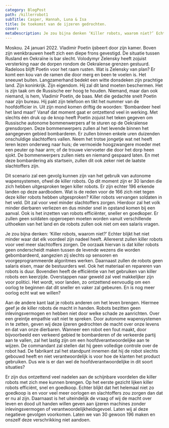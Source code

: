 ```yaml
---
category: BlogPost
path: /killerrobot1
subTitle: Casper, Hannah, Luna & Isa
title: De toekomst van de ijzeren gedrochten. 
cover: 
metaDescription: Je zou bijna denken ‘Killer robots, waarom niet?’ Echter blijkt het niet minder waar dat elk voordeel zijn nadeel heeft.  
---
```


Moskou. 24 januari 2022. Vladimir Poetin ijsbeert door zijn kamer. Boven zijn wenkbrauwen heeft zich een diepe frons gevestigd. De situatie tussen Rusland en Oekraïne is bar slecht. Volodymyr Zelensky heeft zojuist versterking naar de dorpen rondom de Oekraïense grenzen gestuurd. Radeloos blijft Poetin voor het raam rusten. Wat is Zelensky van plan? Er komt een kou van de ramen die door merg en been te voelen is. Het sneeuwt buiten. Langzamerhand bedekt een witte donsdeken zijn prachtige land. Zijn koninkrijk. Zijn eigendom. Hij zal dit land moeten beschermen. Het is zijn taak om de Russische eer hoog te houden. Niemand, maar dan ook niemand, is hem, Vladimir Poetin, de baas. Met die gedachte snelt Poetin naar zijn bureau. Hij pakt zijn telefoon en tikt het nummer van de hoofdofficier in. Uit zijn mond komen driftig de woorden: ‘Bombardeer heel het land maar!’ Vanaf dat moment gaat er ontzettend veel in werking. Met slechts één druk op de knop heeft Poetin zojuist het teken gegeven om Russische autonome bommenwerpers af te sturen op de Oekraïense grensdorpen. Deze bommenwerpers zullen al het levende binnen het aangegeven gebied bombarderen. Er zullen binnen enkele uren duizenden onschuldige slachtoffers vallen. Neem het trotse jongetje wat net heeft leren lezen onderweg naar huis; de vermoeide hoogzwangere moeder met een peuter op haar arm; of de trouwe viervoeter die door het dorp heen sjokt. De bommenwerpers zullen niets en niemand gespaard laten. 
En met deze bombardering als startsein, zullen dit ook zeker niet de laatste slachtoffers zijn.  
 
Dit scenario zal een gevolg kunnen zijn van het gebruik van autonome wapensystemen, ofwel de killer robots. Op dit moment zijn er 30 landen die zich hebben uitgesproken tegen killer robots. Er zijn echter 196 erkende landen op deze aardbodem. Wat is de reden voor de 166 zich niet tegen deze killer robots hebben uitgesproken? Killer robots vervangen soldaten in het veld. Dit zal voor veel minder slachtoffers zorgen. Hierdoor zal het volk minder dierbaren verliezen en dus minder snel in opstand komen bij een aanval. Ook is het inzetten van robots efficiënter, sneller en goedkoper. Er zullen geen soldaten opgeroepen moeten worden vanuit verschillende uithoeken van het land en de robots zullen ook niet om een salaris vragen.  
 
Je zou bijna denken: ‘Killer robots, waarom niet?’ Echter blijkt het niet minder waar dat elk voordeel zijn nadeel heeft.  Allereerst zullen killer robots voor veel meer slachtoffers zorgen. De oorzaak hiervan is dat killer robots geen onderscheidt maken tussen de levende wezens die worden gebombardeerd, aangezien zij slechts op sensoren en voorgeprogrammeerde algoritmes werken. Daarnaast zullen de robots geen salaris eisen, maar de bestuurders wel. Ook het materiaal en repareren van robots is duur. Bovendien heeft de efficiëntie van het gebruiken van killer robots een keerzijde. Overstappen naar geweld zal veel makkelijker zijn voor politici. Het wordt, voor landen, zo ontzettend eenvoudig om een oorlog te beginnen dat dit sneller en vaker zal gebeuren. En is nog meer oorlog echt wat we willen? 
 
Aan de andere kant laat je robots anderen om het leven brengen. Hiermee geef je de killer robots de macht in handen. Robots bezitten geen inlevingsvermogen en hebben niet door welke schade ze aanrichten. Over een greintje empathie valt niet te spreken. Door autonome wapensystemen in te zetten, geven wij deze ijzeren gedrochten de macht over onze levens en dat van onze dierbaren. Wanneer een robot een fout maakt, door bijvoorbeeld een verkeerd gebied te bombarderen of de verkeerde partij aan te vallen, zal het lastig zijn om een hoofdverantwoordelijke aan te wijzen. De commandant zal stellen dat hij geen volledige controle over de robot had. De fabrikant zal het standpunt innemen dat hij de robot slechts gebouwd heeft en niet verantwoordelijk is voor hoe de klanten het product gebruiken. Dus wie is er dan wel de hoofdverantwoordelijke in dit soort situaties? 
 
Er zijn dus ontzettend veel nadelen aan de schijnbare voordelen die killer robots met zich mee kunnen brengen. Op het eerste gezicht lijken killer robots efficiënt, snel en goedkoop. Echter blijkt dat het helemaal niet zo goedkoop is en voor veel meer oorlogen en slachtoffers zou zorgen dan dat er nu al zijn. Daarnaast is het uiteindelijk de vraag of wij de macht over leven en dood uit handen willen geven aan ijzeren machines zonder inlevingsvermogen of verantwoordelijkheidsgevoel. Laten wij al deze negatieve gevolgen voorkomen. Laten we van 30 gewoon 196 maken en onszelf deze verschrikking niet aandoen.  
